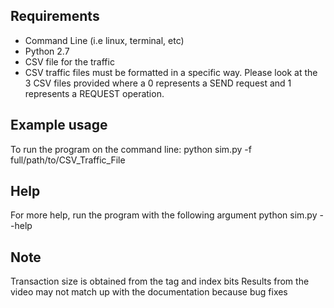 ## Requirements
- Command Line (i.e linux, terminal, etc)
- Python 2.7
- CSV file for the traffic 
- CSV traffic files must be formatted in a specific way. Please look at the 3 CSV files provided where a 0 represents a SEND request and 1 represents a REQUEST operation.

## Example usage
To run the program on the command line:
python sim.py -f full/path/to/CSV_Traffic_File

## Help
For more help, run the program with the following argument
python sim.py --help

## Note
Transaction size is obtained from the tag and index bits
Results from the video may not match up with the documentation because bug fixes
